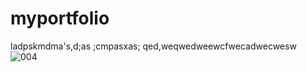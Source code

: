 # myportfolio
ladpskmdma's,d;as ;cmpasxas;
qed,weqwedweewcfwecadwecwesw
![004](https://user-images.githubusercontent.com/71973638/137572327-8e3f48b4-8593-4a58-8255-d283cde40a17.jpg)
